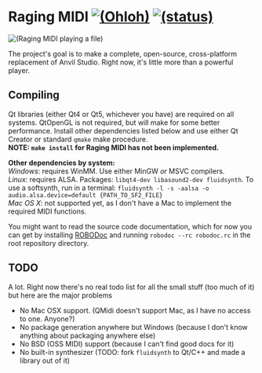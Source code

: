 # Raging MIDI [![(Ohloh)](https://www.ohloh.net/p/ragingmidi/widgets/project_thin_badge.gif)](https://www.ohloh.net/p/ragingmidi) [![(status)](https://travis-ci.org/waddlesplash/ragingmidi.png?branch=master)](https://travis-ci.org/waddlesplash/ragingmidi)
![(Raging MIDI playing a file)](https://f.cloud.github.com/assets/2175324/1142413/57ca47b6-1ccf-11e3-8ee5-ea21804c4684.png "Raging MIDI playing a file")

The project's goal is to make a complete, open-source, cross-platform replacement of Anvil Studio.
Right now, it's little more than a powerful player.

## Compiling
Qt libraries (either Qt4 or Qt5, whichever you have) are required on all systems. QtOpenGL is not required, but will make for some better performance. Install other dependencies listed below and use either Qt Creator or standard `qmake` make procedure.  
**NOTE: `make install` for Raging MIDI has not been implemented.**

**Other dependencies by system:**  
*Windows*: requires WinMM. Use either MinGW *or* MSVC compilers.  
*Linux*: requires ALSA. Packages: `libqt4-dev libasound2-dev fluidsynth`. To use a softsynth, run in a terminal: `fluidsynth -l -s -aalsa -o audio.alsa.device=default {PATH_TO_SF2_FILE}`  
*Mac OS X*: not supported yet, as I don't have a Mac to implement the required MIDI functions.  

You might want to read the source code documentation, which for now you can get by installing [ROBODoc](http://robodoc.sourceforge.net/) and running `robodoc --rc robodoc.rc` in the root repository directory.

## TODO
A lot. Right now there's no real todo list for all the small stuff (too much of it) but here are the major problems
 - No Mac OSX support. (QMidi doesn't support Mac, as I have no access to one. Anyone?)
 - No package generation anywhere but Windows (because I don't know anything about packaging anywhere else)
 - No BSD (OSS MIDI) support (because I can't find good docs for it)
 - No built-in synthesizer (TODO: fork `fluidsynth` to Qt/C++ and made a library out of it)
